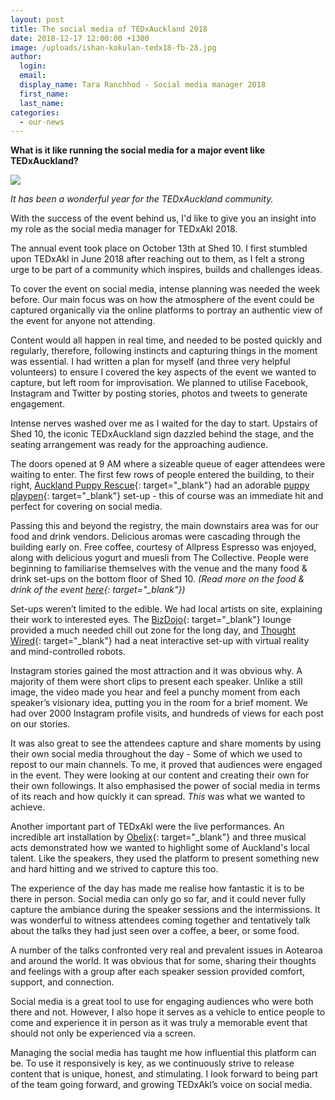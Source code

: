 ```yaml
---
layout: post
title: The social media of TEDxAuckland 2018
date: 2018-12-17 12:00:00 +1300
image: /uploads/ishan-kokulan-tedx18-fb-28.jpg
author:
  login:
  email:
  display_name: Tara Ranchhod - Social media manager 2018
  first_name:
  last_name:
categories:
  - our-news
---
```


**What is it like running the social media for a major event like TEDxAuckland?**

![](/uploads/ishan-kokulan-tedx18-fb-29.jpg)

*It has been a wonderful year for the TEDxAuckland community.*

With the success of the event behind us, I'd like to give you an insight into my role as the social media manager for TEDxAkl 2018.

The annual event took place on October 13th at Shed 10. I first stumbled upon TEDxAkl in June 2018 after reaching out to them, as I felt a strong urge to be part of a community which inspires, builds and challenges ideas.

To cover the event on social media, intense planning was needed the week before. Our main focus was on how the atmosphere of the event could be captured organically via the online platforms to portray an authentic view of the event for anyone not attending.

Content would all happen in real time, and needed to be posted quickly and regularly, therefore, following instincts and capturing things in the moment was essential. I had written a plan for myself (and three very helpful volunteers) to ensure I covered the key aspects of the event we wanted to capture, but left room for improvisation. We planned to utilise Facebook, Instagram and Twitter by posting stories, photos and tweets to generate engagement.

Intense nerves washed over me as I waited for the day to start. Upstairs of Shed 10, the iconic TEDxAuckland sign dazzled behind the stage, and the seating arrangement was ready for the approaching audience.

The doors opened at 9 AM where a sizeable queue of eager attendees were waiting to enter. The first few rows of people entered the building, to their right, [Auckland Puppy Rescue](http://www.aucklandpuppyrescue.com/){: target="_blank"} had an adorable [puppy playpen](https://tedxauckland.com/auckland-puppy-rescue-a-puppy-playpen-at-tedxauckland-2018/){: target="_blank"} set-up - this of course was an immediate hit and perfect for covering on social media.

Passing this and beyond the registry, the main downstairs area was for our food and drink vendors. Delicious aromas were cascading through the building early on. Free coffee, courtesy of Allpress Espresso was enjoyed, along with delicious yogurt and muesli from The Collective. People were beginning to familiarise themselves with the venue and the many food & drink set-ups on the bottom floor of Shed 10. *(Read more on the food & drink of the event [here](https://tedxauckland.com/food-for-thought-the-food-drink-of-tedxauckland-2018/){: target="_blank"})*

Set-ups weren’t limited to the edible. We had local artists on site, explaining their work to interested eyes. The [BizDojo](https://www.bizdojo.com/){: target="_blank"} lounge provided a much needed chill out zone for the long day, and [Thought Wired](https://www.thought-wired.com/){: target="_blank"} had a neat interactive set-up with virtual reality and mind-controlled robots.

Instagram stories gained the most attraction and it was obvious why. A majority of them were short clips to present each speaker. Unlike a still image, the video made you hear and feel a punchy moment from each speaker’s visionary idea, putting you in the room for a brief moment. We had over 2000 Instagram profile visits, and hundreds of views for each post on our stories.

It was also great to see the attendees capture and share moments by using their own social media throughout the day - Some of which we used to repost to our main channels. To me, it proved that audiences were engaged in the event. They were looking at our content and creating their own for their own followings. It also emphasised the power of social media in terms of its reach and how quickly it can spread. *This* was what we wanted to achieve.

Another important part of TEDxAkl were the live performances. An incredible art installation by&nbsp;[Obelix](https://www.instagram.com/obelixgalleries/?hl=en){: target="_blank"} and three musical acts demonstrated how we wanted to highlight some of Auckland's local talent. Like the speakers, they used the platform to present something new and hard hitting and we strived to capture this too.

The experience of the day has made me realise how fantastic it is to be there in person. Social media can only go so far, and it could never fully capture the ambiance during the speaker sessions and the intermissions. It was wonderful to witness attendees coming together and tentatively talk about the talks they had just seen over a coffee, a beer, or some food.

A number of the talks confronted very real and prevalent issues in Aotearoa and around the world. It was obvious that for some, sharing their thoughts and feelings with a group after each speaker session provided comfort, support, and connection.

Social media is a great tool to use for engaging audiences who were both there and not. However, I also hope it serves as a vehicle to entice people to come and experience it in person as it was truly a memorable event that should not only be experienced via a screen.

Managing the social media has taught me how influential this platform can be. To use it responsively is key, as we continuously strive to release content that is unique, honest, and stimulating. I look forward to being part of the team going forward, and growing TEDxAkl’s voice on social media.